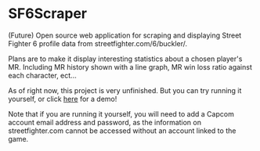 # SF6Scraper
(Future) Open source web application for scraping and displaying Street Fighter 6 profile data from streetfighter.com/6/buckler/.

Plans are to make it display interesting statistics about a chosen player's MR. Including MR history shown with a line graph, MR win loss ratio against each character, ect...

As of right now, this project is very unfinished. But you can try running it yourself, or click [here](https://github.com/user-attachments/assets/a1449e8f-551d-4486-a277-01d8601f21fc) for a demo!

Note that if you are running it yourself, you will need to add a Capcom account email address and password, as the information on streetfighter.com cannot be accessed without an account linked to the game.




